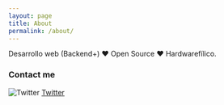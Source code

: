 ```yaml
---
layout: page
title: About
permalink: /about/
---
```


Desarrollo web (Backend+) ❤️ Open Source ❤️ Hardwarefílico.


### Contact me
![Twitter](http://i.imgur.com/wWzX9uB.png) [Twitter](https://twitter.com/Charlybs_)

